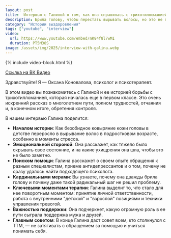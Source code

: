 ```yaml
---
layout: post
title:  Интервью с Галиной о том, как она справилась с трихотилломанией
description: Брила голову, чтобы перестать вырывать волосы, но это не помогло. Узнайте реальную историю борьбы с трихотилломанией и о том, что действительно работает.
category: "Истории выздоровления"
tags: ["youtube", "interview"]
video:
  url: https://www.youtube.com/embed/nK84f8l7wMI
  duration: PT5M38S
image: /assets/img/2025/interview-with-galina.webp
---
```


{% include video-block.html %}

<a href="https://vkvideo.ru/video-211245681_456239071" rel="nofollow" target="_blank">Ссылка на ВК Видео</a>

Здравствуйте! Я — Оксана Коновалова, психолог и психотерапевт.

В этом видео вы познакомитесь с Галиной и ее историей борьбы с трихотилломанией, которая началась еще в первом классе. Это очень искренний рассказ о многолетнем пути, полном трудностей, отчаяния и, в конечном итоге, обретения контроля.

В нашем интервью Галина поделится:
- **Началом истории**: Как безобидное ковыряние кожи головы в детстве переросло в вырывание волос в подростковом возрасте, особенно в моменты стресса.
- **Эмоциональной стороной**: Она расскажет, как тяжело было скрывать свое состояние, и на какие ухищрения она шла, чтобы это не было заметно.
- **Поиском помощи**: Галина расскажет о своем опыте обращения к разным специалистам, приеме антидепрессантов и о том, почему не сразу удалось найти подходящего психолога.
- **Кардинальными мерами**: Вы узнаете, почему она дважды брила голову и почему даже такой радикальный шаг не решил проблему. 
- **Ключевыми моментами терапии**: Галина выделит то, что стало для нее поворотным моментом: принятие личной ответственности, работа с внутренними "детской" и "взрослой" позициями и техники управления тревогой. 
- **Важностью поддержки**: Она подчеркнет, какую огромную роль в ее пути сыграла поддержка мужа и друзей. 
- **Главным советом**: В конце Галина даст совет всем, кто столкнулся с ТТМ, — не затягивать с обращением за помощью и учиться понимать себя. 
